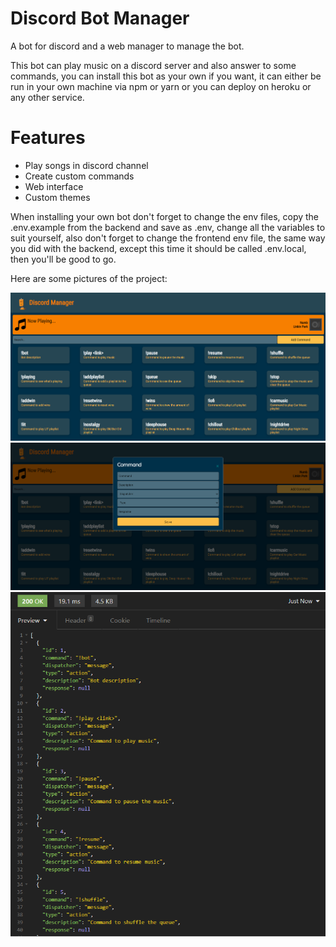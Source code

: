 # Discord Bot Manager

A bot for discord and a web manager to manage the bot.

This bot can play music on a discord server and also answer to some commands, you can install this bot as your own if you want, it can either be run in your own machine via npm or yarn or you can deploy on heroku or any other service.

# Features
- Play songs in discord channel
- Create custom commands
- Web interface
- Custom themes

When installing your own bot don't forget to change the env files, copy the .env.example from the backend and save as .env, change all the variables to suit yourself, also don't forget to change the frontend env file, the same way you did with the backend, except this time it should be called .env.local, then you'll be good to go.

Here are some pictures of the project:

![alt text](https://github.com/RaFaTEOLI/discord-bot-manager/blob/main/images/Frontend.png?raw=true)
![alt text](https://github.com/RaFaTEOLI/discord-bot-manager/blob/main/images/Frontend%20-%20Modal.png?raw=true)
![alt text](https://github.com/RaFaTEOLI/discord-bot-manager/blob/main/images/API.png?raw=true)
